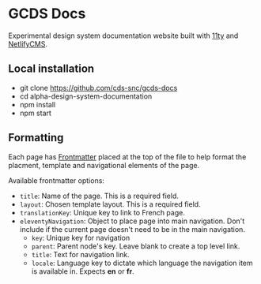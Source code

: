 # GCDS Docs

Experimental design system documentation website built with [11ty](https://www.11ty.dev/docs/) and [NetlifyCMS](https://docs.netlify.com/).

## Local installation

- git clone https://github.com/cds-snc/gcds-docs
- cd alpha-design-system-documentation
- npm install
- npm start

## Formatting

Each page has [Frontmatter](https://www.scribendi.com/academy/articles/front_matter.en.html#:~:text=Front%20matter%20is%20the%20first,a%20preface%2C%20and%20much%20more.) placed at the top of the file to help format the placment, template and navigational elements of the page.

Available frontmatter options:

- `title`: Name of the page. This is a required field.
- `layout`: Chosen template layout. This is a required field.
- `translationKey`: Unique key to link to French page.
- `eleventyNavigation`: Object to place page into main navigation. Don't include if the current page doesn't need to be in the main navigation.
    - `key`: Unique key for navigation
    - `parent`: Parent node's key. Leave blank to create a top level link.
    - `title`: Text for navigation link.
    - `locale`: Language key to dictate which language the navigation item is available in. Expects **en** or **fr**.

